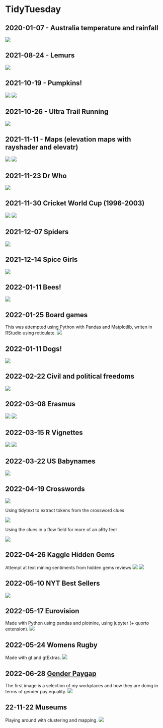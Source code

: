# TidyTuesday

## 2020-01-07 - Australia temperature and rainfall
![](Australia-fires-2020-01-07/Auz_Rain&Temp2.gif)

## 2021-08-24 - Lemurs
![](Lemurs_2021-08-24/lemur_plots.png)

## 2021-10-19 - Pumpkins!
![](pumpkins-2021-10-19/giant_pumpkin_avg.png)
![](pumpkins-2021-10-19/pumpkins_weight.png)

## 2021-10-26 - Ultra Trail Running
![](Trail-running-2021-10-26/long_standing_uk_races.png)

## 2021-11-11 - Maps (elevation maps with rayshader and elevatr)
![](elevation_maps/uk.png)
![](elevation_maps/vista-maps/outputs/monument_valley.png)

<!--
## Data from Pokémon games
Scraped from <https://pokemondb.net/>, scraping code on [Github](https://github.com/andrewmoles2/webScraping/blob/main/R/pokemonDatabase.R)
![](Pokemon_viz/ash_pokemon_plot.png)
 -->
 
## 2021-11-23 Dr Who
![](dr-who-2021-11-23/avg_doctor_rating.png)

## 2021-11-30 Cricket World Cup (1996-2003)
![](cricket-world-cup-2021-11-30/n_best_players.png)
![](cricket-world-cup-2021-11-30/top_players.png)

## 2021-12-07 Spiders
![](spiders-2021-12-07/network_of_auz_spiders.png)

## 2021-12-14 Spice Girls
![](spice-girls-2021-12-14/spice_girls.png)

## 2022-01-11 Bees!
![](Bees-2022-01-11/bee_loss.png)

## 2022-01-25 Board games
This was attempted using Python with Pandas and Matplotlib, writen in RStudio using reticulate. 
![](board-games-2022-01-25/ticket2ride.png)

## 2022-01-11 Dogs!
![](dog-breeds-2022-02-01/good_boys.png)

## 2022-02-22 Civil and political freedoms
![](freedom-2022-02-22/freedoms.png)

## 2022-03-08 Erasmus
![](erasmus-2022-03-08/erasmus_polar.png)
![](erasmus-2022-03-08/erasmus_alluvial.png)

## 2022-03-15 R Vignettes
![](R-vignettes-2022-03-15/Fav_packages.gif)
![](R-vignettes-2022-03-15/Fav_packages.png)

## 2022-03-22 US Babynames
![](babynames-2022-03-22/dsl_names.png)

## 2022-04-19 Crosswords
![](crosswords-2022-04-19/cross_ans_def.png)

Using tidytext to extract tokens from the crossword clues

![](crosswords-2022-04-19/crossword_tokens.png)

Using the clues in a flow field for more of an aRty feel

![](crosswords-2022-04-19/clue_flow.png)

## 2022-04-26 Kaggle Hidden Gems
Attempt at text mining sentiments from hidden gems reviews
![](hidden-gems-2022-04-26/sentiments_over_time.png)
![](hidden-gems-2022-04-26/top_sentiments.png)

## 2022-05-10 NYT Best Sellers
![](best-sellers-2022-05-10/booker_nty.png)

## 2022-05-17 Eurovision
Made with Python using pandas and plotnine, using jupyter (+ quorto extension).
![](eurovision-2022-05-17/eurovision.png)

## 2022-05-24 Womens Rugby
Made with gt and gtExtras.
![](womens-rugby-2022-05-24/womens_rugby.png)

## 2022-06-28 [Gender Paygap](paygap-2022-06-28)
The first image is a selection of my workplaces and how they are doing in terms of gender pay equality. 
![](paygap-2022-06-28/workplaces.png)

## 22-11-22 Museums
Playing around with clustering and mapping. 
![](museums-2022-11-22/kmean_museum.png)
